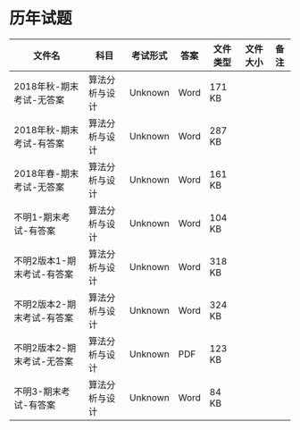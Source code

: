 # 历年试题

文件名|科目|考试形式|答案|文件类型|文件大小|备注
---|---|---|---|---|---|---
2018年秋-期末考试-无答案|算法分析与设计|Unknown|Word|171 KB
2018年秋-期末考试-有答案|算法分析与设计|Unknown|Word|287 KB
2018年春-期末考试-无答案|算法分析与设计|Unknown|Word|161 KB
不明1-期末考试-有答案|算法分析与设计|Unknown|Word|104 KB
不明2版本1-期末考试-有答案|算法分析与设计|Unknown|Word|318 KB
不明2版本2-期末考试-有答案|算法分析与设计|Unknown|Word|324 KB
不明2版本2-期末考试-无答案|算法分析与设计|Unknown|PDF|123 KB
不明3-期末考试-有答案|算法分析与设计|Unknown|Word|84 KB